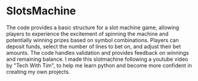 # SlotsMachine
The code provides a basic structure for a slot machine game, allowing players to experience the excitement of spinning the machine and potentially winning prizes based on symbol combinations. Players can deposit funds, select the number of lines to bet on, and adjust their bet amounts. The code handles validation and provides feedback on winnings and remaining balance.
I made this slotmachine following a youtube video by "Tech With Tim", to help me learn python and become more confident in creating my own projects. 
